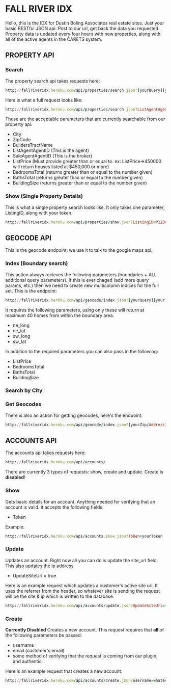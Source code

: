 # FALL RIVER IDX
Hello, this is the IDX for Dustin Boling Associates real estate sites. Just your basic RESTful JSON api. Post to our url, get back the data you requested. Property data is updated every four hours with new properties, along with all of the active agents in the CARETS system.

## PROPERTY API

### Search
The property search api takes requests here:

```ruby
http://fallriveridx.heroku.com/api/properties/search.json?[yourQuery][yourToken]
```

Here is what a full request looks like:

```ruby
http://fallriveridx.heroku.com/api/properties/search.json?ListAgentAgentID=A00000111&City=Newport%20Beach&Price=<750000&Token=yourToken
```

These are the acceptable parameters that are currently searchable from our property api:
* City
* ZipCode
* BuildersTractName
* ListAgentAgentID (This is the agent)
* SaleAgentAgentID (This is the broker)
* ListPrice (Must provide greater than or equal to. ex: ListPrice=>450000 will return houses listed at $450,000 or more)
* BedroomsTotal (returns greater than or equal to the number given)
* BathsTotal (returns greater than or equal to the number given)
* BuildingSize (returns greater than or equal to the number given)

### Show (Single Property Details)
This is what a single property search looks like. It only takes one parameter, ListingID, along with your token.

```ruby
http://fallriveridx.heroku.com/api/properties/show.json?ListingID=P12345678&Token=yourToken
```

## GEOCODE API
This is the geocode endpoint, we use it to talk to the google maps api.

### Index (Boundary search)
This action always recieves the following parameters (boundaries + ALL additional query parameters). If this is ever chaged (add more query params, etc.) then we need to create new multicolumn indices for the full set. This is the endpoint:

``` ruby
http://fallriveridx.heroku.com/api/geocode/index.json?[yourQuery][yourToken]
```

It requires the following parameters, using only these will return at maximum 40 homes from within the boundary area. 
* ne_long 
* ne_lat 
* sw_long
* sw_lat

In addition to the required parameters you can also pass in the following:
* ListPrice
* BedroomsTotal
* BathsTotal
* BuildingSize

### Search by City

### Get Geocodes
There is also an action for getting geocodes, here's the endpoint:
``` ruby
http://fallriveridx.heroku.com/api/geocode/index.json?[yourZip/Address]
```

## ACCOUNTS API
The accounts api takes requests here:

```ruby
http://fallriveridx.heroku.com/api/accounts/
```

There are currently 3 types of requests: show, create and update. Create is **disabled**!

### Show
Gets basic details for an account. Anything needed for verifying that an account is valid. It accepts the following fields:
* Token

Example:
``` ruby
http://fallriveridx.heroku.com/api/accounts.show.json?Token=yourToken
```

### Update
Updates an account. Right now all you can do is update the site_url field. This also updates the ip address.
* UpdateSiteUrl =  true

Here is an example request which updates a customer's active site url. It uses the referrer from the header, so whatever site is sending the request will be the site & ip which is written to the database.

```ruby
http://fallriveridx.heroku.com/api/accounts/update.json?UpdateSiteUrl=true&Token=yourToken
```

### Create
**Currently Disabled**
Creates a new account. This request requires that **all** of the following parameters be passed:
* username
* email (customer's email)
* some method of verifying that the request is coming from our plugin, and authentic.

Here is an example request that creates a new account:

```ruby
http://fallriveridx.heroku.com/api/accounts/create.json?username=whatever&email=example@foo.com
```
